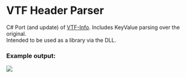 # VTF Header Parser
C# Port (and update) of [VTF-Info](https://github.com/McGravel/VTF-Info). Includes KeyValue parsing over the original.  
Intended to be used as a library via the DLL.

### Example output:  

![](https://i.imgur.com/AQ6wx2o.png)
